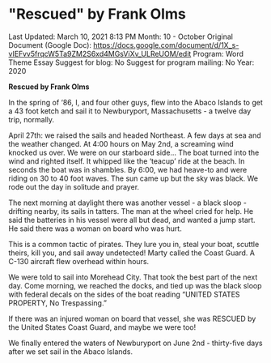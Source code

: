 # "Rescued" by Frank Olms

Last Updated: March 10, 2021 8:13 PM
Month: 10 - October
Original Document (Google Doc): https://docs.google.com/document/d/1X_s-vIEFvv5frqcW5Ta9ZM2S6xd4MGsViXv_ULReUOM/edit
Program: Word Theme Essay
Suggest for blog: No
Suggest for program mailing: No
Year: 2020

**Rescued by Frank Olms**

In the spring of ‘86, I, and four other guys, flew into the Abaco Islands to get a 43 foot ketch and sail it to Newburyport, Massachusetts - a twelve day trip, normally.

April 27th: we raised the sails and headed Northeast. A few days at sea and the weather changed. At 4:00 hours on May 2nd, a screaming wind knocked us over. We were on our starboard side… The boat turned into the wind and righted itself. It whipped like the ‘teacup’ ride at the beach. In seconds the boat was in shambles. By 6:00, we had heave-to and were riding on 30 to 40 foot waves. The sun came up but the sky was black. We rode out the day in solitude and prayer.

The next morning at daylight there was another vessel - a black sloop - drifting nearby, its sails in tatters. The man at the wheel cried for help. He said the batteries in his vessel were all but dead, and wanted a jump start. He said there was a woman on board who was hurt.

This is a common tactic of pirates. They lure you in, steal your boat, scuttle theirs, kill you, and sail away undetected! Marty called the Coast Guard. A C-130 aircraft flew overhead within hours.

We were told to sail into Morehead City. That took the best part of the next day. Come morning, we reached the docks, and tied up was the black sloop with federal decals on the sides of the boat reading “UNITED STATES PROPERTY, No Trespassing.”

If there was an injured woman on board that vessel, she was RESCUED by the United States Coast Guard, and maybe we were too!

We finally entered the waters of Newburyport on June 2nd - thirty-five days after we set sail in the Abaco Islands.